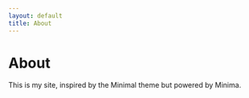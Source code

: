 ```yaml
---
layout: default
title: About
---
```


# About

This is my site, inspired by the Minimal theme but powered by Minima.
